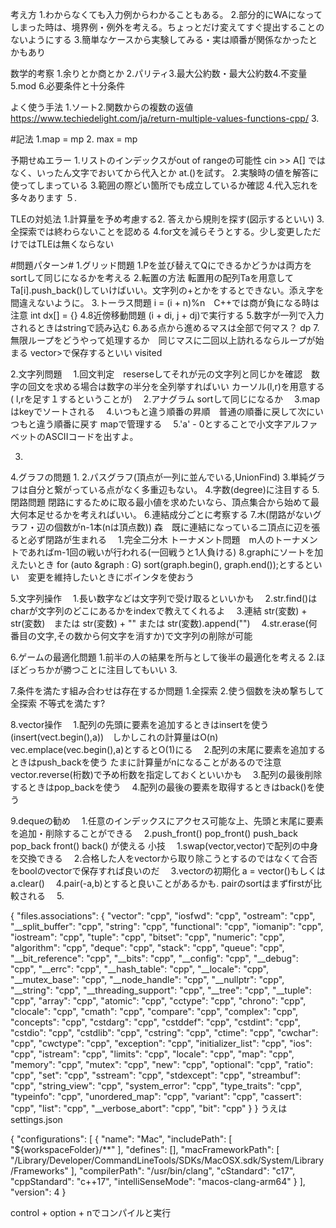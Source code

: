 考え方
1.わからなくても入力例からわかることもある。
2.部分的にWAになってしまった時は、境界例・例外を考える。ちょっとだけ変えてすぐ提出することのないようにする
3.簡単なケースから実験してみる・実は順番が関係なかったとかもあり


数学的考察
1.余りとか商とか 2.パリティ3.最大公約数・最大公約数4.不変量5.mod 6.必要条件と十分条件

よく使う手法
1.ソート2.関数からの複数の返値　https://www.techiedelight.com/ja/return-multiple-values-functions-cpp/
3.

#記法
1.map = mp 2. max = mp

予期せぬエラー
1.リストのインデックスがout of rangeの可能性 cin >> A[] ではなく、いったん文字でおいてから代入とか at.()を試す。
2.実験時の値を解答に使ってしまっている
3.範囲の際どい箇所でも成立しているか確認
4.代入忘れを多々あります
５.

TLEの対処法
1.計算量を予め考慮する2. 答えから規則を探す(図示するといい) 3. 全探索では終わらないことを認める 4.for文を減らそうとする。少し変更しただけではTLEは無くならない


#問題パターン#
1.グリッド問題
  1.Pを並び替えてQにできるかどうかは両方をsortして同じになるかを考える
  2.転置の方法 転置用の配列Taを用意してTa[i].push_back()していけばいい。文字列の+とかをするとできない。添え字を間違えないように。
  3.トーラス問題 i = (i + n)%n　C++では商が負になる時は注意 int dx[] = {}
  4.8近傍移動問題 (i + di, j + dj)で実行する
  5.数字が一列で入力されるときはstringで読み込む
  6.ある点から進めるマスは全部で何マス？ dp
  7.無限ループをどうやって処理するか　同じマスに二回以上訪れるならループが始まる vector<vector><bool>>で保存するといい visited

2.文字列問題
　1.回文判定　reserseしてそれが元の文字列と同じかを確認　数字の回文を求める場合は数字の半分を全列挙すればいい カーソル(l,r)を用意する(
  l,rを足す１するということが)
　2.アナグラム sortして同じになるか
　3.mapはkeyでソートされる
　4.いつもと違う順番の昇順　普通の順番に戻して次にいつもと違う順番に戻す mapで管理する
　5.'a' - 0とすることで小文字アルファベットのASCIIコードを出すよ。

3.

4.グラフの問題
 1.
 2.パスグラフ(頂点が一列に並んでいる,UnionFind)
 3.単純グラフは自分と繋がっている点がなく多重辺もない。
 4.字数(degree)に注目する
 5.閉路問題 閉路にするために取る最小値を求めたいなら、頂点集合から始めて最大何本足せるかを考えればいい。
 6.連結成分ごとに考察する
 7.木(閉路がないグラフ・辺の個数がn-1本(nは頂点数)) 森　既に連結になっているニ頂点に辺を張ると必ず閉路が生まれる
 　1.完全二分木 トーナメント問題　m人のトーナメントであればm-1回の戦いが行われる(一回戦うと1人負ける)
 8.graphにソートを加えたいとき for (auto &graph : G) sort(graph.begin(), graph.end());とするといい　変更を維持したいときにポインタを使おう

5.文字列操作
　1.長い数字などは文字列で受け取るといいかも
　2.str.find()はcharが文字列のどこにあるかをindexで教えてくれるよ
　3.連結 str(変数) + str(変数)　または str(変数) + "" または str(変数).append("")
　4.str.erase(何番目の文字,その数から何文字を消すか)で文字列の削除が可能


6.ゲームの最適化問題
 1.前半の人の結果を所与として後半の最適化を考える
 2.ほぼどっちかが勝つことに注目してもいい
 3.

7.条件を満たす組み合わせは存在するか問題
 1.全探索
 2.使う個数を決め撃ちして全探索 不等式を満たす?

8.vector操作
　1.配列の先頭に要素を追加するときはinsertを使う(insert(vect.begin(),a))　しかしこれの計算量はO(n) vec.emplace(vec.begin(),a)とするとO(1)にる
　2.配列の末尾に要素を追加するときはpush_backを使う たまに計算量がnになることがあるので注意 vector.reverse(桁数)で予め桁数を指定しておくといいかも
　3.配列の最後削除するときはpop_backを使う
　4.配列の最後の要素を取得するときはback()を使う

9.dequeの勧め
　1.任意のインデックスにアクセス可能な上、先頭と末尾に要素を追加・削除することができる
　2.push_front() pop_front() push_back pop_back front() back() が使える
小技
　1.swap(vector,vector)で配列の中身を交換できる
　2.合格した人をvectorから取り除こうとするのではなくて合否をboolのvectorで保存すれば良いのだ
　3.vectorの初期化 a = vector<int>()もしくはa.clear()
　4.pair(-a,b)とすると良いことがあるかも. pairのsortはまずfirstが比較される
　5.


{
    "files.associations": {
        "vector": "cpp",
        "iosfwd": "cpp",
        "ostream": "cpp",
        "__split_buffer": "cpp",
        "string": "cpp",
        "functional": "cpp",
        "iomanip": "cpp",
        "iostream": "cpp",
        "tuple": "cpp",
        "bitset": "cpp",
        "numeric": "cpp",
        "algorithm": "cpp",
        "deque": "cpp",
        "stack": "cpp",
        "queue": "cpp",
        "__bit_reference": "cpp",
        "__bits": "cpp",
        "__config": "cpp",
        "__debug": "cpp",
        "__errc": "cpp",
        "__hash_table": "cpp",
        "__locale": "cpp",
        "__mutex_base": "cpp",
        "__node_handle": "cpp",
        "__nullptr": "cpp",
        "__string": "cpp",
        "__threading_support": "cpp",
        "__tree": "cpp",
        "__tuple": "cpp",
        "array": "cpp",
        "atomic": "cpp",
        "cctype": "cpp",
        "chrono": "cpp",
        "clocale": "cpp",
        "cmath": "cpp",
        "compare": "cpp",
        "complex": "cpp",
        "concepts": "cpp",
        "cstdarg": "cpp",
        "cstddef": "cpp",
        "cstdint": "cpp",
        "cstdio": "cpp",
        "cstdlib": "cpp",
        "cstring": "cpp",
        "ctime": "cpp",
        "cwchar": "cpp",
        "cwctype": "cpp",
        "exception": "cpp",
        "initializer_list": "cpp",
        "ios": "cpp",
        "istream": "cpp",
        "limits": "cpp",
        "locale": "cpp",
        "map": "cpp",
        "memory": "cpp",
        "mutex": "cpp",
        "new": "cpp",
        "optional": "cpp",
        "ratio": "cpp",
        "set": "cpp",
        "sstream": "cpp",
        "stdexcept": "cpp",
        "streambuf": "cpp",
        "string_view": "cpp",
        "system_error": "cpp",
        "type_traits": "cpp",
        "typeinfo": "cpp",
        "unordered_map": "cpp",
        "variant": "cpp",
        "cassert": "cpp",
        "list": "cpp",
        "__verbose_abort": "cpp",
        "bit": "cpp"
    }
}
うえはsettings.json


{
    "configurations": [
        {
            "name": "Mac",
            "includePath": [
                "${workspaceFolder}/**"
            ],
            "defines": [],
            "macFrameworkPath": [
                "/Library/Developer/CommandLineTools/SDKs/MacOSX.sdk/System/Library/Frameworks"
            ],
            "compilerPath": "/usr/bin/clang",
            "cStandard": "c17",
            "cppStandard": "c++17",
            "intelliSenseMode": "macos-clang-arm64"
        }
    ],
    "version": 4
}

control + option + nでコンパイルと実行